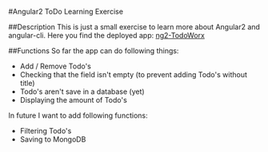 
#Angular2 ToDo Learning Exercise

##Description
This is just a small exercise to learn more about Angular2 and angular-cli. Here you find the deployed app: [ng2-TodoWorx](https://ng2-todoworx.firebaseapp.com)

##Functions
So far the app can do following things:

 - Add / Remove Todo's
 - Checking that the field isn't empty (to prevent adding Todo's without title)
 - Todo's aren't save in a database (yet)  
 - Displaying the amount of Todo's

In future I want to add following functions:

- Filtering Todo's
- Saving to MongoDB
 
